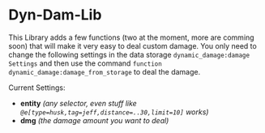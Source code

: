# Dyn-Dam-Lib

This Library adds a few functions (two at the moment, more are comming soon) that will make it very easy to deal custom damage.
You only need to change the following settings in the data storage `dynamic_damage:damage Settings` and then use the command
`function dynamic_damage:damage_from_storage` to deal the damage.

Current Settings:
- **entity**   *(any selector, even stuff like `@e[type=husk,tag=jeff,distance=..30,limit=10]` works)*
- **dmg**  *(the damage amount you want to deal)*

